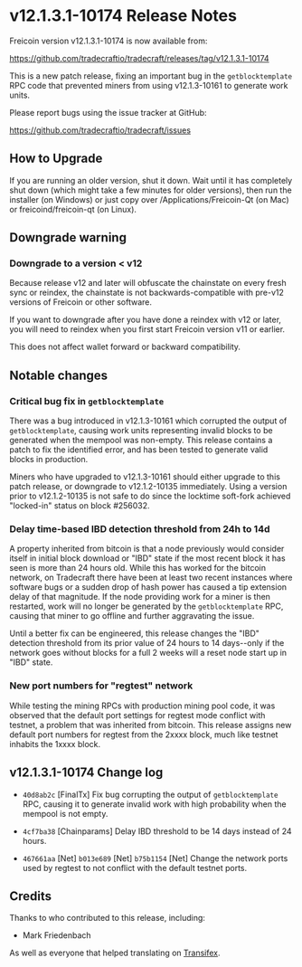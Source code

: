 v12.1.3.1-10174 Release Notes
=============================

Freicoin version v12.1.3.1-10174 is now available from:

  https://github.com/tradecraftio/tradecraft/releases/tag/v12.1.3.1-10174

This is a new patch release, fixing an important bug in the `getblocktemplate` RPC code that prevented miners from using v12.1.3-10161 to generate work units.

Please report bugs using the issue tracker at GitHub:

  https://github.com/tradecraftio/tradecraft/issues

How to Upgrade
--------------

If you are running an older version, shut it down. Wait until it has completely shut down (which might take a few minutes for older versions), then run the installer (on Windows) or just copy over /Applications/Freicoin-Qt (on Mac) or freicoind/freicoin-qt (on Linux).

Downgrade warning
-----------------

### Downgrade to a version < v12

Because release v12 and later will obfuscate the chainstate on every fresh sync or reindex, the chainstate is not backwards-compatible with pre-v12 versions of Freicoin or other software.

If you want to downgrade after you have done a reindex with v12 or later, you will need to reindex when you first start Freicoin version v11 or earlier.

This does not affect wallet forward or backward compatibility.

Notable changes
---------------

### Critical bug fix in `getblocktemplate`

There was a bug introduced in v12.1.3-10161 which corrupted the output of `getblocktemplate`, causing work units representing invalid blocks to be generated when the mempool was non-empty.  This release contains a patch to fix the identified error, and has been tested to generate valid blocks in production.

Miners who have upgraded to v12.1.3-10161 should either upgrade to this patch release, or downgrade to v12.1.2-10135 immediately.  Using a version prior to v12.1.2-10135 is not safe to do since the locktime soft-fork achieved "locked-in" status on block #256032.

### Delay time-based IBD detection threshold from 24h to 14d

A property inherited from bitcoin is that a node previously would consider itself in initial block download or "IBD" state if the most recent block it has seen is more than 24 hours old.  While this has worked for the bitcoin network, on Tradecraft there have been at least two recent instances where software bugs or a sudden drop of hash power has caused a tip extension delay of that magnitude.  If the node providing work for a miner is then restarted, work will no longer be generated by the `getblocktemplate` RPC, causing that miner to go offline and further aggravating the issue.

Until a better fix can be engineered, this release changes the "IBD" detection threshold from its prior value of 24 hours to 14 days--only if the network goes without blocks for a full 2 weeks will a reset node start up in "IBD" state.

### New port numbers for "regtest" network

While testing the mining RPCs with production mining pool code, it was observed that the default port settings for regtest mode conflict with testnet, a problem that was inherited from bitcoin.  This release assigns new default port numbers for regtest from the 2xxxx block, much like testnet inhabits the 1xxxx block.

v12.1.3.1-10174 Change log
--------------------------

  * `40d8ab2c` [FinalTx]
    Fix bug corrupting the output of `getblocktemplate` RPC, causing it to generate invalid work with high probability when the mempool is not empty.

  * `4cf7ba38` [Chainparams]
    Delay IBD threshold to be 14 days instead of 24 hours.

  * `467661aa` [Net]
    `b013e689` [Net]
    `b75b1154` [Net]
    Change the network ports used by regtest to not conflict with the default testnet ports.

Credits
--------

Thanks to who contributed to this release, including:

- Mark Friedenbach

As well as everyone that helped translating on [Transifex](https://www.transifex.com/tradecraft/freicoin-1/).
